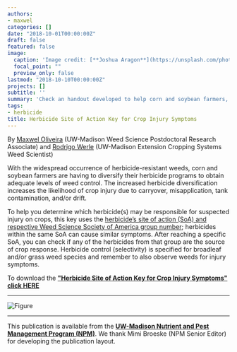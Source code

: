 ```yaml
---
authors:
- maxwel
categories: []
date: "2018-10-01T00:00:00Z"
draft: false
featured: false
image:
  caption: 'Image credit: [**Joshua Aragon**](https://unsplash.com/photos/BMnhuwFYr7w)'
  focal_point: ""
  preview_only: false
lastmod: "2018-10-10T00:00:00Z"
projects: []
subtitle: ''
summary: 'Check an handout developed to help corn and soybean farmers, agronomists, Ag educators and crop scouts identify potential herbicide injury symptoms on crops' 
tags: 
- herbicide
title: Herbicide Site of Action Key for Crop Injury Symptoms
---
```


By [Maxwel Oliveira](https://twitter.com/maxwelco) (UW-Madison Weed Science Postdoctoral Research Associate) and [Rodrigo Werle](https://agronomy.wisc.edu/rodrigo-werle/) (UW-Madison Extension Cropping Systems Weed Scientist)  


With the widespread occurrence of herbicide-resistant weeds, corn and soybean farmers are having to diversify their herbicide programs to obtain adequate levels of weed control. The increased herbicide diversification increases the likelihood of crop injury due to carryover, misapplication, tank contamination, and/or drift.  

To help you determine which herbicide(s) may be responsible for suspected injury on crops, this key uses the [herbicide’s site of action (SoA) and respective Weed Science Society of America group number](http://ipcm.wisc.edu/download/pubsPM/Herbicide-Mode-of-Action.pdf); herbicides within the same SoA can cause similar symptoms. After reaching a specific SoA, you can check if any of the herbicides from that group are the source of crop response. Herbicide control (selectivity) is specified for broadleaf and/or grass weed species and remember to also observe weeds for injury symptoms.

To download the [**"Herbicide Site of Action Key for Crop Injury Symptoms" click HERE**](2018-herb-en.pdf)  
____________________________________________________________________________________________
![Figure](/post/chave/herbchart_EN.jpg) 
____________________________________________________________________________________________

This publication is available from the [**UW-Madison Nutrient and Pest Management Program (NPM)**](http://ipcm.wisc.edu/npm/). We thank Mimi Broeske (NPM Senior Editor) for developing the publication layout.
